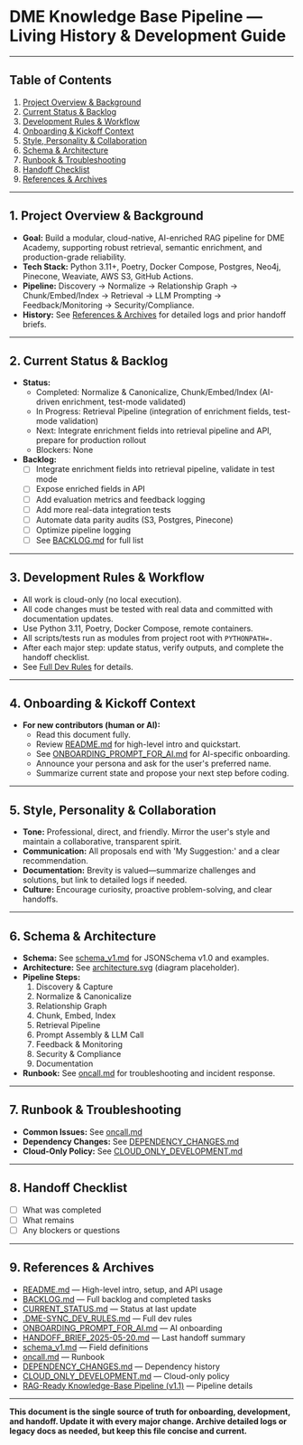 # DME Knowledge Base Pipeline — Living History & Development Guide

---

## Table of Contents
1. [Project Overview & Background](#project-overview--background)
2. [Current Status & Backlog](#current-status--backlog)
3. [Development Rules & Workflow](#development-rules--workflow)
4. [Onboarding & Kickoff Context](#onboarding--kickoff-context)
5. [Style, Personality & Collaboration](#style-personality--collaboration)
6. [Schema & Architecture](#schema--architecture)
7. [Runbook & Troubleshooting](#runbook--troubleshooting)
8. [Handoff Checklist](#handoff-checklist)
9. [References & Archives](#references--archives)

---

## 1. Project Overview & Background
- **Goal:** Build a modular, cloud-native, AI-enriched RAG pipeline for DME Academy, supporting robust retrieval, semantic enrichment, and production-grade reliability.
- **Tech Stack:** Python 3.11+, Poetry, Docker Compose, Postgres, Neo4j, Pinecone, Weaviate, AWS S3, GitHub Actions.
- **Pipeline:** Discovery → Normalize → Relationship Graph → Chunk/Embed/Index → Retrieval → LLM Prompting → Feedback/Monitoring → Security/Compliance.
- **History:** See [References & Archives](#references--archives) for detailed logs and prior handoff briefs.

---

## 2. Current Status & Backlog
- **Status:**
  - Completed: Normalize & Canonicalize, Chunk/Embed/Index (AI-driven enrichment, test-mode validated)
  - In Progress: Retrieval Pipeline (integration of enrichment fields, test-mode validation)
  - Next: Integrate enrichment fields into retrieval pipeline and API, prepare for production rollout
  - Blockers: None
- **Backlog:**
  - [ ] Integrate enrichment fields into retrieval pipeline, validate in test mode
  - [ ] Expose enriched fields in API
  - [ ] Add evaluation metrics and feedback logging
  - [ ] Add more real-data integration tests
  - [ ] Automate data parity audits (S3, Postgres, Pinecone)
  - [ ] Optimize pipeline logging
  - [ ] See [BACKLOG.md](./BACKLOG.md) for full list

---

## 3. Development Rules & Workflow
- All work is cloud-only (no local execution).
- All code changes must be tested with real data and committed with documentation updates.
- Use Python 3.11, Poetry, Docker Compose, remote containers.
- All scripts/tests run as modules from project root with `PYTHONPATH=.`
- After each major step: update status, verify outputs, and complete the handoff checklist.
- See [Full Dev Rules](./.DME-SYNC_DEV_RULES.md) for details.

---

## 4. Onboarding & Kickoff Context
- **For new contributors (human or AI):**
  - Read this document fully.
  - Review [README.md](./README.md) for high-level intro and quickstart.
  - See [ONBOARDING_PROMPT_FOR_AI.md](./docs/ONBOARDING_PROMPT_FOR_AI.md) for AI-specific onboarding.
  - Announce your persona and ask for the user's preferred name.
  - Summarize current state and propose your next step before coding.

---

## 5. Style, Personality & Collaboration
- **Tone:** Professional, direct, and friendly. Mirror the user's style and maintain a collaborative, transparent spirit.
- **Communication:** All proposals end with 'My Suggestion:' and a clear recommendation.
- **Documentation:** Brevity is valued—summarize challenges and solutions, but link to detailed logs if needed.
- **Culture:** Encourage curiosity, proactive problem-solving, and clear handoffs.

---

## 6. Schema & Architecture
- **Schema:** See [schema_v1.md](./docs/schema_v1.md) for JSONSchema v1.0 and examples.
- **Architecture:** See [architecture.svg](./docs/architecture.svg) (diagram placeholder).
- **Pipeline Steps:**
  1. Discovery & Capture
  2. Normalize & Canonicalize
  3. Relationship Graph
  4. Chunk, Embed, Index
  5. Retrieval Pipeline
  6. Prompt Assembly & LLM Call
  7. Feedback & Monitoring
  8. Security & Compliance
  9. Documentation
- **Runbook:** See [oncall.md](./docs/oncall.md) for troubleshooting and incident response.

---

## 7. Runbook & Troubleshooting
- **Common Issues:** See [oncall.md](./docs/oncall.md)
- **Dependency Changes:** See [DEPENDENCY_CHANGES.md](./DEPENDENCY_CHANGES.md)
- **Cloud-Only Policy:** See [CLOUD_ONLY_DEVELOPMENT.md](./CLOUD_ONLY_DEVELOPMENT.md)

---

## 8. Handoff Checklist
- [ ] What was completed
- [ ] What remains
- [ ] Any blockers or questions

---

## 9. References & Archives
- [README.md](./README.md) — High-level intro, setup, and API usage
- [BACKLOG.md](./BACKLOG.md) — Full backlog and completed tasks
- [CURRENT_STATUS.md](./CURRENT_STATUS.md) — Status at last update
- [.DME-SYNC_DEV_RULES.md](./.DME-SYNC_DEV_RULES.md) — Full dev rules
- [ONBOARDING_PROMPT_FOR_AI.md](./docs/ONBOARDING_PROMPT_FOR_AI.md) — AI onboarding
- [HANDOFF_BRIEF_2025-05-20.md](./docs/HANDOFF_BRIEF_2025-05-20.md) — Last handoff summary
- [schema_v1.md](./docs/schema_v1.md) — Field definitions
- [oncall.md](./docs/oncall.md) — Runbook
- [DEPENDENCY_CHANGES.md](./DEPENDENCY_CHANGES.md) — Dependency history
- [CLOUD_ONLY_DEVELOPMENT.md](./CLOUD_ONLY_DEVELOPMENT.md) — Cloud-only policy
- [RAG-Ready Knowledge-Base Pipeline (v1.1)](./docs/RAG-Ready%20Knowledge-Base%20Pipeline%20(v1.1)) — Pipeline details

---

**This document is the single source of truth for onboarding, development, and handoff. Update it with every major change. Archive detailed logs or legacy docs as needed, but keep this file concise and current.** 